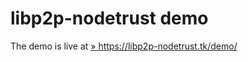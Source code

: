 # libp2p-nodetrust demo

The demo is live at [ » https://libp2p-nodetrust.tk/demo/ ](https://libp2p-nodetrust.tk/demo/)
